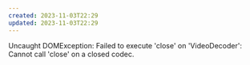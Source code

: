 ```yaml
---
created: 2023-11-03T22:29
updated: 2023-11-03T22:29
---
```

Uncaught DOMException: Failed to execute 'close' on 'VideoDecoder': Cannot call 'close' on a closed codec.